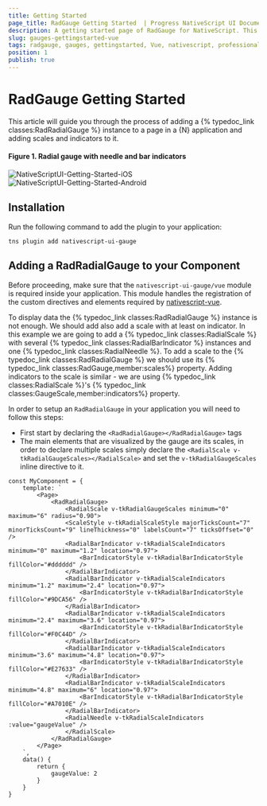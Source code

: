 ```yaml
---
title: Getting Started
page_title: RadGauge Getting Started  | Progress NativeScript UI Documentation
description: A getting started page of RadGauge for NativeScript. This article explains the steps to create RadRadialGauge from scratch.
slug: gauges-gettingstarted-vue
tags: radgauge, gauges, gettingstarted, Vue, nativescript, professional, ui
position: 1
publish: true
---
```


# RadGauge Getting Started

This article will guide you through the process of adding a {% typedoc_link classes:RadRadialGauge %} instance to a page in a {N} application and adding scales and indicators to it.

#### Figure 1. Radial gauge with needle and bar indicators
![NativeScriptUI-Getting-Started-iOS](/controls/NativeScript/Gauge/images/gauges-gettingstarted-ios.png "RadRadialGauge in iOS") ![NativeScriptUI-Getting-Started-Android](/controls/NativeScript/Gauge/images/gauges-gettingstarted-android.png "RadRadialGauge in Android") 

## Installation
Run the following command to add the plugin to your application:

```
tns plugin add nativescript-ui-gauge
```

## Adding a RadRadialGauge to your Component
Before proceeding, make sure that the `nativescript-ui-gauge/vue` module is required inside your application. This module handles the registration of the custom directives and elements required by [nativescript-vue](https://nativescript-vue.org/).

To display data the {% typedoc_link classes:RadRadialGauge %} instance is not enough. We should add also add a scale with at least on indicator. In this example we are going to add a {% typedoc_link classes:RadialScale %} with several {% typedoc_link classes:RadialBarIndicator %} instances and one {% typedoc_link classes:RadialNeedle %}. To add a scale to the {% typedoc_link classes:RadRadialGauge %} we should use its {% typedoc_link classes:RadGauge,member:scales%} property. Adding indicators to the scale is similar - we are using {% typedoc_link classes:RadialScale %}'s {% typedoc_link classes:GaugeScale,member:indicators%} property.

In order to setup an `RadRadialGauge` in your application you will need to follow this steps:

- First start by declaring the `<RadRadialGauge></RadRadialGauge>` tags
- The main elements that are visualized by the gauge are its scales, in order to declare multiple scales simply declare the `<RadialScale v-tkRadialGaugeScales></RadialScale>` and set the `v-tkRadialGaugeScales` inline directive to it.

```
const MyComponent = {
    template: `
        <Page>
            <RadRadialGauge>
                <RadialScale v-tkRadialGaugeScales minimum="0" maximum="6" radius="0.90">
                <ScaleStyle v-tkRadialScaleStyle majorTicksCount="7" minorTicksCount="9" lineThickness="0" labelsCount="7" ticksOffset="0" />
                <RadialBarIndicator v-tkRadialScaleIndicators minimum="0" maximum="1.2" location="0.97">
                    <BarIndicatorStyle v-tkRadialBarIndicatorStyle fillColor="#dddddd" />
                </RadialBarIndicator>
                <RadialBarIndicator v-tkRadialScaleIndicators minimum="1.2" maximum="2.4" location="0.97">
                    <BarIndicatorStyle v-tkRadialBarIndicatorStyle fillColor="#9DCA56" />
                </RadialBarIndicator>
                <RadialBarIndicator v-tkRadialScaleIndicators minimum="2.4" maximum="3.6" location="0.97">
                    <BarIndicatorStyle v-tkRadialBarIndicatorStyle fillColor="#F0C44D" />
                </RadialBarIndicator>
                <RadialBarIndicator v-tkRadialScaleIndicators minimum="3.6" maximum="4.8" location="0.97">
                    <BarIndicatorStyle v-tkRadialBarIndicatorStyle fillColor="#E27633" />
                </RadialBarIndicator>
                <RadialBarIndicator v-tkRadialScaleIndicators minimum="4.8" maximum="6" location="0.97">
                    <BarIndicatorStyle v-tkRadialBarIndicatorStyle fillColor="#A7010E" />
                </RadialBarIndicator>
                <RadialNeedle v-tkRadialScaleIndicators :value="gaugeValue" />
                </RadialScale>
            </RadRadialGauge>
        </Page>
    `,
    data() {
        return {
            gaugeValue: 2
        }
    }
}
```